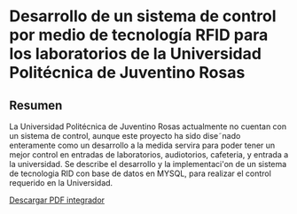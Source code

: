 # Desarrollo de un sistema de control por medio de tecnología RFID para los laboratorios de la Universidad Politécnica de Juventino Rosas 
## Resumen
La Universidad Politécnica de Juventino Rosas actualmente no cuentan con un sistema de control, aunque este proyecto ha sido dise˜nado enteramente como un desarrollo a la medida servira para poder tener un mejor control en entradas de laboratorios, audiotorios, cafeteria, y entrada a la universidad. Se describe el desarrollo y la implementaci'on de un sistema de tecnologia RID con base de datos en MYSQL, para realizar el control requerido en la Universidad.

[Descargar PDF integrador](https://github.com/Bdsign/Pintegrador/blob/main/Documento_PI.pdf)
